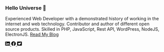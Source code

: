 ### Hello Universe 👋

Experienced Web Developer with a demonstrated history of working in the internet and web technology. Contributor and author of different open source products.
Skilled in PHP, JavaScript, Rest API, WordPress, NodeJS, ElectronJS.
[Read My Blog](https://blog.abmsourav.com/)

<p>
<!--   <a href="https://www.linkedin.com/in/keramot-ul-islam/">
    <img src="https://github.com/AbmSourav/AbmSourav/blob/master/assets/images/linkedin.svg" style="width: 15px; height: 15px;">
  </a> -->
  <a href="https://www.linkedin.com/in/keramot-ul-islam/">
    <img src="https://github.com/AbmSourav/AbmSourav/blob/master/assets/images/linkedin.svg" style="width: 15px; height: 15px;">
  </a>
  <a href="https://www.facebook.com/sourav926/">
    <img src="https://github.com/AbmSourav/AbmSourav/blob/master/assets/images/facebook.svg" style="width: 15px; height: 15px;">
  </a>
  <a href="https://twitter.com/abm_sourav">
    <img src="https://github.com/AbmSourav/AbmSourav/blob/master/assets/images/twitter.svg" style="width: 15px; height: 15px;">
  </a>
</p>
